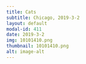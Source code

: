 ```yaml
---
title: Cats
subtitle: Chicago, 2019-3-2
layout: default
modal-id: 411
date: 2019-3-2
img: 10101410.png
thumbnail: 10101410.png
alt: image-alt
---
```

